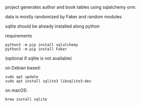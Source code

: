 project generates author and book tables using sqlalchemy orm.

data is mostly randomized by Faker and random modules


sqlite should be already installed along python

requirements
```
python3 -m pip install sqlalchemy
python3 -m pip install Faker
```


(optional if sqlite is not available)

on Debian based:
```
sudo apt update
sudo apt install sqlite3 libsqlite3-dev
```
on macOS:
```
brew install sqlite
```
